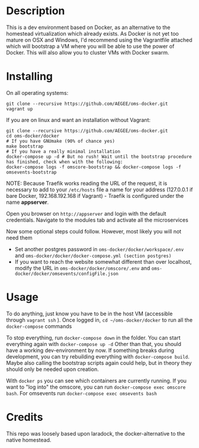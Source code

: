 # Description
This is a dev environment based on Docker, as an alternative to the homestead virtualization which already exists. As Docker is not yet too mature on OSX and Windows, I'd recommend using the Vagrantfile attached which will bootstrap a VM where you will be able to use the power of Docker. This will also allow you to cluster VMs with Docker swarm.

# Installing

On all operating systems:
```
git clone --recursive https://github.com/AEGEE/oms-docker.git
vagrant up
```

If you are on linux and want an installation without Vagrant:
```
git clone --recursive https://github.com/AEGEE/oms-docker.git
cd oms-docker/docker
# If you have GNUmake (90% of chance yes)
make bootstrap
# If you have a really minimal installation
docker-compose up -d # But no rush! Wait until the bootstrap procedure has finished, check when with the following:
docker-compose logs -f omscore-bootstrap && docker-compose logs -f omsevents-bootstrap
```

NOTE: Because Traefik works reading the URL of the request, it is necessary to add to your `/etc/hosts` file a name for your address (127.0.0.1 if bare Docker, 192.168.192.168 if Vagrant) - Traefik is configured under the name **appserver**. 

Open you browser on `http://appserver` and login with the default credentials. Navigate to the modules tab and activate all the microservices


Now some optional steps could follow. However, most likely you will not need them
* Set another postgres password in `oms-docker/docker/workspace/.env` and `oms-docker/docker/docker-compose.yml (section postgres)`
* If you want to reach the website somewhat different than over localhost, modify the URL in `oms-docker/docker/omscore/.env` and `oms-docker/docker/omsevents/configFile.json`


# Usage
To do anything, just know you have to be in the host VM (accessible through `vagrant ssh` ).
Once logged in, `cd ~/oms-docker/docker` to run all the `docker-compose` commands

To stop everything, run `docker-compose down` in the folder. You can start everything again with `docker-compose up -d` Other than that, you should have a working dev-environment by now. If something breaks during development, you can try rebuilding everything with `docker-compose build`. Maybe also calling the bootstrap scripts again could help, but in theory they should only be needed upon creation.

With `docker ps` you can see which containers are currently running. If you want to "log into" the omscore, you can run `docker-compose exec omscore bash`. For omsevents run `docker-compose exec omsevents bash`

# Credits
This repo was loosely based upon laradock, the docker-alternative to the native homestead.